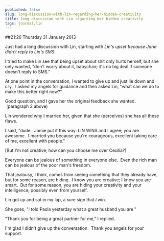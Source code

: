 ```yaml
---
published: false
slug: long-discussion-with-lin-regarding-her-hidden-creativity
title: long discussion with Lin regarding her hidden creativity
tags: journal,lin
---
```


##21:20 Thursday 31 January 2013

Just had a long discussion with Lin, starting with _Lin's upset because Jana didn't reply to Lin's SMS_.

I tried to make Lin see that being upset about shit only hurts herself, but she only wanted, "don't worry about it, babychan; it's no big deal if someone doesn't reply to SMS."

At one point in the conversation, I wanted to give up and just lie down and cry.  I asked my angels for guidance and then asked Lin, "what can we do to make this better right now?"

Good question, and I gave her the original feedback she wanted.  (paragraph 2 above)

Lin wondered why I married her, given that she (perceives) she has all these flaws.

I said, "dude.  Jamie put it this way: LIN WINS and I agree; you are awesome.  I married you because you're courageous, excellent taking care of me, excellent with people."

[But I'm not creative; how can you choose me over Cecilia?]

Everyone can be jealous of something in everyone else.  Even the rich man can be jealous of the poor man's freedom.

That jealousy, I think, comes from seeing something that they already have, but for some reason, are hiding.  I know you are creative; I know you are smart.  But for some reason, you are hiding your creativity and your intelligence, possibly even from yourself.

Lin got up and sat in my lap, a sure sign that *I* win.

She goes, "I told Paola yesterday what a great husband you are."

"Thank you for being a great partner for me," I replied.

I'm glad I didn't give up the conversation.  Thank you angels for your support.
